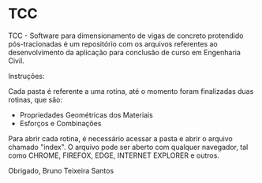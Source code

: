 # TCC
TCC - Software para dimensionamento de vigas de concreto protendido pós-tracionadas é um repositório com os arquivos referentes ao desenvolvimento da aplicação para conclusão de curso em Engenharia Civil.

Instruções:

Cada pasta é referente a uma rotina, até o momento foram finalizadas duas rotinas, que são:

- Propriedades Geométricas dos Materiais
- Esforços e Combinações 

Para abrir cada rotina, é necessário acessar a pasta e abrir o arquivo chamado "index".
O arquivo pode ser aberto com qualquer navegador, tal como CHROME, FIREFOX, EDGE, INTERNET EXPLORER e outros. 

Obrigado,
Bruno Teixeira Santos
